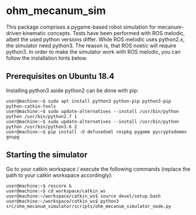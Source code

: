 # ohm_mecanum_sim
This package comprises a pygame-based robot simulation for mecanum-driven kinematic concepts. Tests have been performed with ROS melodic, albeit the used python versions differ. While ROS melodic uses python2.x, the simulator need python3. The  reason is, that ROS noetic will require python3. In order to make the simulator work with ROS melodic, you can follow the installation hints below.

## Prerequisites on Ubuntu 18.4
Installing python3 aside python2 can be done with pip:
```console
user@machine:~$ sudo apt install python3 python-pip python3-pip python-catkin-tools
user@machine:~$ sudo update-alternatives --install /usr/bin/python python /usr/bin/python2.7 1
user@machine:~$ sudo update-alternatives --install /usr/bin/python python /usr/bin/python3.6 2
user@machine:~$ pip install -U defusedxml rospkg pygame pycryptodomex gnupg
```
## Starting the simulator
Go to your catkin workspace / execute the following commands (replace the path to your catkin workspace accordingly):
```console
user@machine:~$ roscore &
user@machine:~$ cd workspace/catkin_ws
user@machine:~/workspace/catkin_ws$ source devel/setup.bash
user@machine:~/workspace/catkin_ws$ python3 src/ohm_mecanum_simulator/scripts/ohm_mecanum_simulator_node.py
```

